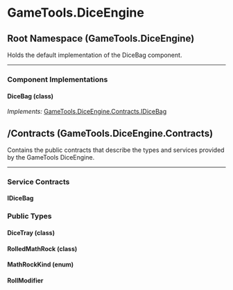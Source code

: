 # GameTools.DiceEngine  

## Root Namespace (GameTools.DiceEngine)
Holds the default implementation of the DiceBag component.

---
### Component Implementations
#### DiceBag (class)
_Implements:_ [GameTools.DiceEngine.Contracts.IDiceBag](#idicebag)


## /Contracts (GameTools.DiceEngine.Contracts)
Contains the public contracts that describe the types and services provided by the GameTools DiceEngine.

---
### Service Contracts
#### IDiceBag

### Public Types

#### DiceTray (class)

#### RolledMathRock (class)

#### MathRockKind (enum)

#### RollModifier
